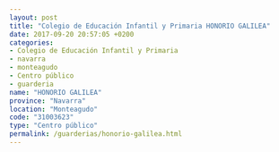 ```yaml
---
layout: post
title: "Colegio de Educación Infantil y Primaria HONORIO GALILEA"
date: 2017-09-20 20:57:05 +0200
categories:
- Colegio de Educación Infantil y Primaria
- navarra
- monteagudo
- Centro público
- guarderia
name: "HONORIO GALILEA"
province: "Navarra"
location: "Monteagudo"
code: "31003623"
type: "Centro público"
permalink: /guarderias/honorio-galilea.html
---
```

